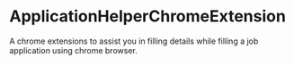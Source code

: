 # ApplicationHelperChromeExtension
A chrome extensions to assist you in filling details while filling a job application using chrome browser.